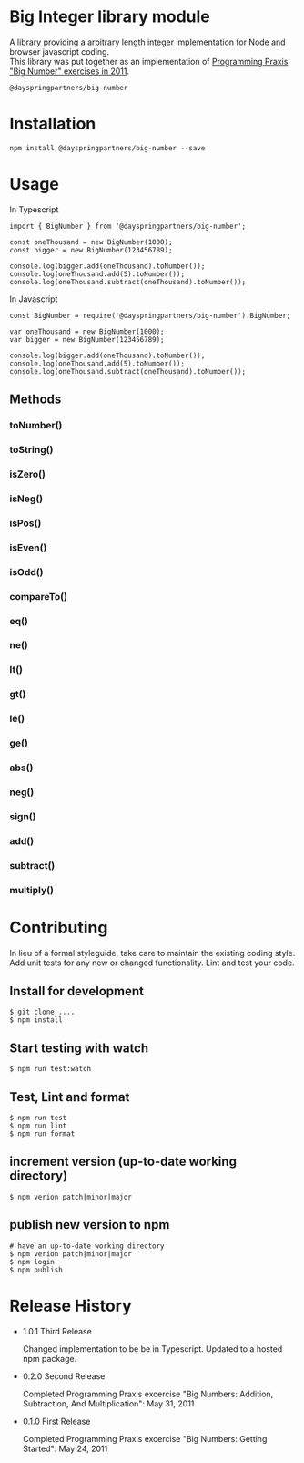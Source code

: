 Big Integer library module
==========================

A library providing a arbitrary length integer implementation for Node and browser javascript coding.  
This library was put together as an implementation of [Programming Praxis "Big Number" exercises in 2011](https://programmingpraxis.com/2011/05/31/big-numbers-addition-subtraction-and-multiplication/).

`
@dayspringpartners/big-number
`

# Installation

    npm install @dayspringpartners/big-number --save

# Usage

In Typescript
```
import { BigNumber } from '@dayspringpartners/big-number';

const oneThousand = new BigNumber(1000);
const bigger = new BigNumber(123456789);

console.log(bigger.add(oneThousand).toNumber());
console.log(oneThousand.add(5).toNumber());
console.log(oneThousand.subtract(oneThousand).toNumber());
```

In Javascript
```
const BigNumber = require('@dayspringpartners/big-number').BigNumber;

var oneThousand = new BigNumber(1000);
var bigger = new BigNumber(123456789);

console.log(bigger.add(oneThousand).toNumber());
console.log(oneThousand.add(5).toNumber());
console.log(oneThousand.subtract(oneThousand).toNumber());
```

## Methods

### toNumber()
### toString()

### isZero()
### isNeg()
### isPos()
### isEven()
### isOdd()

### compareTo()
### eq()
### ne()
### lt()
### gt()
### le()
### ge()

### abs()
### neg()
### sign()
### add()
### subtract()
### multiply()

# Contributing

In lieu of a formal styleguide, take care to maintain the existing coding style.
Add unit tests for any new or changed functionality. Lint and test your code.

## Install for development
```
$ git clone ....
$ npm install
```

## Start testing with watch
```
$ npm run test:watch
```

## Test, Lint and format
```
$ npm run test
$ npm run lint
$ npm run format
```

## increment version (up-to-date working directory)
```
$ npm verion patch|minor|major
```

## publish new version to npm
```
# have an up-to-date working directory
$ npm verion patch|minor|major
$ npm login
$ npm publish
```

# Release History

* 1.0.1 Third Release 

    Changed implementation to be be in Typescript. Updated to a hosted npm package.

* 0.2.0 Second Release 

    Completed Programming Praxis excercise "Big Numbers: Addition, 
    Subtraction, And Multiplication": May 31, 2011

* 0.1.0 First Release 

    Completed Programming Praxis excercise "Big Numbers: 
    Getting Started": May 24, 2011
